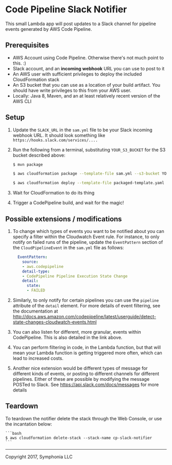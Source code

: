 # Code Pipeline Slack Notifier

This small Lambda app will post updates to a Slack channel for pipeline events generated by AWS Code Pipeline.

## Prerequisites

* AWS Account using Code Pipeline. Otherwise there's not much point to this. :)
* Slack account, and an **incoming webhook** URL you can use to post to it
* An AWS user with sufficient privileges to deploy the included CloudFormation stack
* An S3 bucket that you can use as a location of your build artifact. You should have write privileges to this
from your AWS user.
* Locally: Java 8, Maven, and an at least relatively recent version of the AWS CLI

## Setup

1. Update the `SLACK_URL` in the `sam.yml` file to be your Slack incoming webhook URL. It should look something
like `https://hooks.slack.com/services/....`

1. Run the following from a terminal, substituting `YOUR_S3_BUCKET` for the S3 bucket described above:

    ```bash
    $ mvn package

    $ aws cloudformation package --template-file sam.yml --s3-bucket YOUR_S3_BUCKET --output-template-file packaged-template.yaml

    $ aws cloudformation deploy --template-file packaged-template.yaml --stack-name cp-slack-notifier --capabilities CAPABILITY_IAM
    ```

1. Wait for CloudFormation to do its thing

1. Trigger a CodePipeline build, and wait for the magic!

## Possible extensions / modifications

1. To change which types of events you want to be notified about you can specify a filter within the
Cloudwatch Event rule. For instance, to only notify on failed runs of the pipeline, update the `EventPattern` section
of the `CloudPipelineEvent` in the `sam.yml` file as follows:

    ```yaml
      EventPattern:
        source:
        - aws.codepipeline
        detail-type:
        - CodePipeline Pipeline Execution State Change
        detail:
          state:
          - FAILED
    ```

1. Similarly, to only notify for certain pipelines you can use the `pipeline` attribute of the `detail` element.
For more details of event filtering, see the documentation at http://docs.aws.amazon.com/codepipeline/latest/userguide/detect-state-changes-cloudwatch-events.html

1. You can also listen for different, more granular, events within CodePipeline. This is also detailed in the link above.

1. You can perform filtering in code, in the Lambda function, but that will mean your Lambda function
is getting triggered more often, which can lead to increased costs.

1. Another nice extension would be different types of message for different kinds of events, or posting to different channels for different pipelines. Either of these are possible by modifying the message POSTed to Slack. See https://api.slack.com/docs/messages for more details

## Teardown

To teardown the notifier delete the stack through the Web Console, or use the incantation below:

    ```bash
    $ aws cloudformation delete-stack --stack-name cp-slack-notifier
    ```

-----
Copyright 2017, Symphonia LLC
